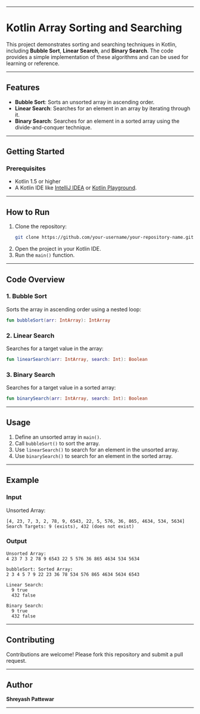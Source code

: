 
---

# **Kotlin Array Sorting and Searching**

This project demonstrates sorting and searching techniques in Kotlin, including **Bubble Sort**, **Linear Search**, and **Binary Search**. The code provides a simple implementation of these algorithms and can be used for learning or reference.

---

## **Features**
- **Bubble Sort**: Sorts an unsorted array in ascending order.
- **Linear Search**: Searches for an element in an array by iterating through it.
- **Binary Search**: Searches for an element in a sorted array using the divide-and-conquer technique.

---

## **Getting Started**

### **Prerequisites**
- Kotlin 1.5 or higher
- A Kotlin IDE like [IntelliJ IDEA](https://www.jetbrains.com/idea/) or [Kotlin Playground](https://play.kotlinlang.org/).

---

## **How to Run**
1. Clone the repository:
   ```bash
   git clone https://github.com/your-username/your-repository-name.git
   ```
2. Open the project in your Kotlin IDE.
3. Run the `main()` function.

---

## **Code Overview**

### **1. Bubble Sort**
Sorts the array in ascending order using a nested loop:
```kotlin
fun bubbleSort(arr: IntArray): IntArray
```

### **2. Linear Search**
Searches for a target value in the array:
```kotlin
fun linearSearch(arr: IntArray, search: Int): Boolean
```

### **3. Binary Search**
Searches for a target value in a sorted array:
```kotlin
fun binarySearch(arr: IntArray, search: Int): Boolean
```

---

## **Usage**
1. Define an unsorted array in `main()`.
2. Call `bubbleSort()` to sort the array.
3. Use `linearSearch()` to search for an element in the unsorted array.
4. Use `binarySearch()` to search for an element in the sorted array.

---

## **Example**
### **Input**
Unsorted Array:
```
[4, 23, 7, 3, 2, 78, 9, 6543, 22, 5, 576, 36, 865, 4634, 534, 5634]
Search Targets: 9 (exists), 432 (does not exist)
```

### **Output**
```
Unsorted Array:
4 23 7 3 2 78 9 6543 22 5 576 36 865 4634 534 5634 

bubbleSort: Sorted Array:
2 3 4 5 7 9 22 23 36 78 534 576 865 4634 5634 6543 

Linear Search:
  9 true
  432 false

Binary Search:
  9 true
  432 false
```

---

## **Contributing**
Contributions are welcome! Please fork this repository and submit a pull request.


---

## **Author**
**Shreyash Pattewar**

---
